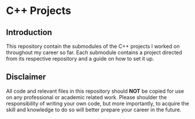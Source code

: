 C++ Projects
======
Introduction
------
This repository contain the submodules of the C++ projects I worked on throughout my career so far. Each submodule contains a project directed from its respective repository and a guide on how to set it up.

Disclaimer
------
All code and relevant files in this repository should **NOT** be copied for use on any professional or academic related work. Please shoulder the responsibility of writing your own code, but more importantly, to acquire the skill and knowledge to do so will better prepare your career in the future.
